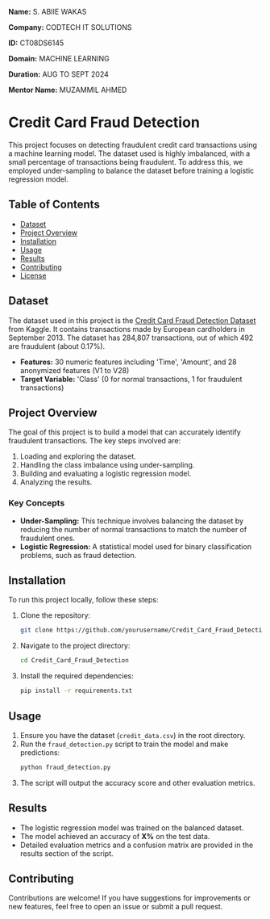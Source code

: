 **Name:** S. ABIIE WAKAS

**Company:** CODTECH IT SOLUTIONS

**ID:** CT08DS6145

**Domain:** MACHINE LEARNING

**Duration:** AUG TO SEPT 2024

**Mentor Name:** MUZAMMIL AHMED


# Credit Card Fraud Detection

This project focuses on detecting fraudulent credit card transactions using a machine learning model. The dataset used is highly imbalanced, with a small percentage of transactions being fraudulent. To address this, we employed under-sampling to balance the dataset before training a logistic regression model.

## Table of Contents
- [Dataset](#dataset)
- [Project Overview](#project-overview)
- [Installation](#installation)
- [Usage](#usage)
- [Results](#results)
- [Contributing](#contributing)
- [License](#license)

## Dataset
The dataset used in this project is the [Credit Card Fraud Detection Dataset](https://www.kaggle.com/mlg-ulb/creditcardfraud) from Kaggle. It contains transactions made by European cardholders in September 2013. The dataset has 284,807 transactions, out of which 492 are fraudulent (about 0.17%).

- **Features:** 30 numeric features including 'Time', 'Amount', and 28 anonymized features (V1 to V28)
- **Target Variable:** 'Class' (0 for normal transactions, 1 for fraudulent transactions)

## Project Overview
The goal of this project is to build a model that can accurately identify fraudulent transactions. The key steps involved are:
1. Loading and exploring the dataset.
2. Handling the class imbalance using under-sampling.
3. Building and evaluating a logistic regression model.
4. Analyzing the results.

### Key Concepts
- **Under-Sampling:** This technique involves balancing the dataset by reducing the number of normal transactions to match the number of fraudulent ones.
- **Logistic Regression:** A statistical model used for binary classification problems, such as fraud detection.

## Installation
To run this project locally, follow these steps:

1. Clone the repository:
    ```bash
    git clone https://github.com/yourusername/Credit_Card_Fraud_Detection.git
    ```
2. Navigate to the project directory:
    ```bash
    cd Credit_Card_Fraud_Detection
    ```
3. Install the required dependencies:
    ```bash
    pip install -r requirements.txt
    ```

## Usage
1. Ensure you have the dataset (`credit_data.csv`) in the root directory.
2. Run the `fraud_detection.py` script to train the model and make predictions:
    ```bash
    python fraud_detection.py
    ```
3. The script will output the accuracy score and other evaluation metrics.

## Results
- The logistic regression model was trained on the balanced dataset.
- The model achieved an accuracy of **X%** on the test data.
- Detailed evaluation metrics and a confusion matrix are provided in the results section of the script.

## Contributing
Contributions are welcome! If you have suggestions for improvements or new features, feel free to open an issue or submit a pull request.
